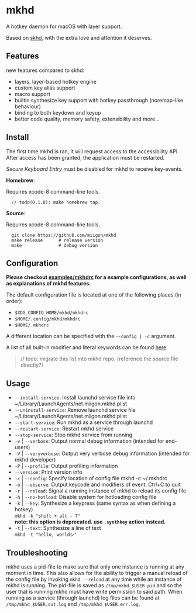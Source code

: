 # mkhd
A hotkey daemon for macOS with layer support.

Based on [skhd](https://github.com/koekeishiya/skhd), with the extra love and attention it deserves.

## Features

new features compared to skhd:
 - layers, layer-based hotkey engine
 - custom key alias support
 - macro support
 - builtin synthesize key support with hotkey passthrough (noremap-like behaviour)
 - binding to both keydown and keyup
 - better code quality, memory safety, extensibility and more...


## Install

The first time mkhd is ran, it will request access to the accessibility API.
After access has been granted, the application must be restarted.

*Secure Keyboard Entry* must be disabled for mkhd to receive key-events.

**Homebrew**:

Requires xcode-8 command-line tools.

      // todo(0.1.0): make homebrew tap.

**Source**:

Requires xcode-8 command-line tools.

      git clone https://github.com/miigon/mkhd
      make release      # release version
      make              # debug version

## Configuration

**Please checkout [examples/mkhdrc](https://github.com/miigon/mkhd/blob/master/examples/mkhdrc) for a example configurations, as well as explanations of mkhd features.**

The default configuration file is located at one of the following places (in order):

 - `$XDG_CONFIG_HOME/mkhd/mkhdrc`
 - `$HOME/.config/mkhd/mkhdrc`
 - `$HOME/.mkhdrc`

A different location can be specified with the `--config | -c` argument.

A list of all built-in modifier and literal keywords can be found [here](https://github.com/koekeishiya/skhd/issues/1)

> // todo: migrate this list into mkhd repo. (reference the source file directly?)

## Usage

 - `--install-service`: Install launchd service file into ~/Library/LaunchAgents/net.miigon.mkhd.plist
 - `--uninstall-service`: Remove launchd service file ~/Library/LaunchAgents/net.miigon.mkhd.plist
 - `--start-service`: Run mkhd as a service through launchd
 - `--restart-service`: Restart mkhd service
 - `--stop-service`: Stop mkhd service from running
 - `-v` | `--verbose`: Output normal debug information (intended for end-users)
 - `-V` | `--veryverbose`: Output very verbose debug information (intended for mkhd developer)
 - `-P` | `--profile`: Output profiling information
 - `--version`: Print version info
 - `-c` | `--config`: Specify location of config file
    mkhd -c ~/.mkhdrc
 - `-o` | `--observe`: Output keycode and modifiers of event. Ctrl+C to quit
 - `-r` | `--reload`: Signal a running instance of mkhd to reload its config file
 - `-h` | `--no-hotload`: Disable system for hotloading config file
 - `-k` | `--key`: Synthesize a keypress (same syntax as when defining a hotkey)  
    `mkhd -k "shift + alt - 7"`  
    **note: this option is deprecated. use `.synthkey` action instead.**
 - `-t` | `--text`: Synthesize a line of text  
    `mkhd -t "hello, worldシ"`
    
## Troubleshooting

mkhd uses a pid-file to make sure that only one instance is running at any moment in time. This also allows for the ability to trigger
a manual reload of the config file by invoking `mkhd --reload` at any time while an instance of mkhd is running. The pid-file is saved
as `/tmp/mkhd_$USER.pid` and so the user that is running mkhd must have write permission to said path.
When running as a service (through launchd) log files can be found at `/tmp/mkhd_$USER.out.log` and `/tmp/mkhd_$USER.err.log`.

